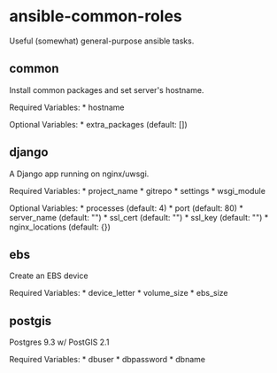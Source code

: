 # ansible-common-roles

Useful (somewhat) general-purpose ansible tasks.

## common

Install common packages and set server's hostname.

Required Variables:
    * hostname

Optional Variables:
    * extra_packages (default: [])

## django

A Django app running on nginx/uwsgi.

Required Variables:
    * project_name
    * gitrepo
    * settings
    * wsgi_module

Optional Variables:
    * processes (default: 4)
    * port (default: 80)
    * server_name (default: "")
    * ssl_cert (default: "")
    * ssl_key (default: "")
    * nginx_locations (default: {})

## ebs

Create an EBS device

Required Variables:
    * device_letter
    * volume_size
    * ebs_size

## postgis

Postgres 9.3 w/ PostGIS 2.1

Required Variables:
    * dbuser
    * dbpassword
    * dbname
